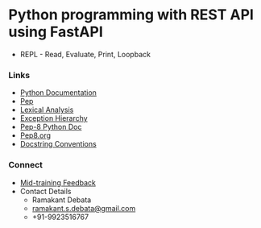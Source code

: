 # Python programming with REST API using FastAPI
* REPL - Read, Evaluate, Print, Loopback


### Links
* [Python Documentation](https://docs.python.org/3/)
* [Pep](https://peps.python.org/)
* [Lexical Analysis](https://docs.python.org/3/reference/lexical_analysis.html)
* [Exception Hierarchy](https://docs.python.org/3/library/exceptions.html#exception-hierarchy)
* [Pep-8 Python Doc](https://peps.python.org/pep-0008/)
* [Pep8.org](https://pep8.org/)
* [Docstring Conventions](https://peps.python.org/pep-0257/)


### Connect
* [Mid-training Feedback](https://forms.gle/LaxgNjSraFvKtY3J6)
* Contact Details
    * Ramakant Debata
    * ramakant.s.debata@gmail.com
    * +91-9923516767